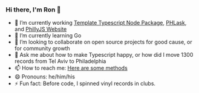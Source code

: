 ### Hi there, I'm Ron 👋

- 🔭 I’m currently working [Template Typescript Node Package](https://github.com/JoshuaKGoldberg/template-typescript-node-package), [PHLask](https://github.com/phlask/phlask-map), and [PhillyJS Website](https://github.com/philly-js-club/philly-js-club-website)
- 🌱 I’m currently learning Go
- 👯 I’m looking to collaborate on open source projects for good cause, or for community growth
- 💬 Ask me about how to make Typescript happy, or how did I move 1300 records from Tel Aviv to Philadelphia
- 📫 How to reach me: [Here are some methods](https://linktr.ee/ronbraha)
- 😄 Pronouns: he/him/his
- ⚡ Fun fact: Before code, I spinned vinyl records in clubs.
